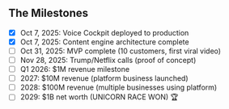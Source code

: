 ## The Milestones
- [x] Oct 7, 2025: Voice Cockpit deployed to production
- [x] Oct 7, 2025: Content engine architecture complete
- [ ] Oct 31, 2025: MVP complete (10 customers, first viral video)
- [ ] Nov 28, 2025: Trump/Netflix calls (proof of concept)
- [ ] Q1 2026: $1M revenue milestone
- [ ] 2027: $10M revenue (platform business launched)
- [ ] 2028: $100M revenue (multiple businesses using platform)
- [ ] 2029: $1B net worth (UNICORN RACE WON) 🏆
